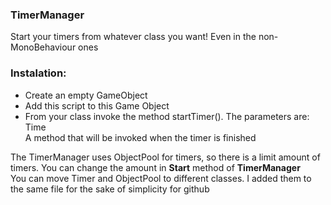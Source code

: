 ### TimerManager

Start your timers from whatever class you want! Even in the non-MonoBehaviour ones   
### Instalation:
* Create an empty GameObject
* Add this script to this Game Object
* From your class invoke the method startTimer(). The parameters are:   
Time   
A method that will be invoked when the timer is finished   

The TimerManager uses ObjectPool for timers, so there is a limit amount of timers. You can change the amount in **Start** method of **TimerManager**  
You can move Timer and ObjectPool to different classes. I added them to the same file for the sake of simplicity for github
